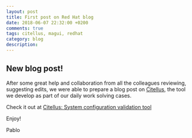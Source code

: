 ```yaml
---
layout: post
title: First post on Red Hat blog 
date: 2018-06-07 22:32:00 +0200
comments: true
tags: citellus, magui, redhat
category: blog
description:
---
```

## New blog post!

After some great help and collaboration from all the colleagues reviewing, suggesting edits, we were able to prepare a blog post on [Citellus](https://citellus.org), the tool we develop as part of our daily work solving cases.

Check it out at [
Citellus: System configuration validation tool](https://www.redhat.com/en/blog/citellus-system-configuration-validation-tool?scid=701f2000000tnTlAAI)

Enjoy!

Pablo